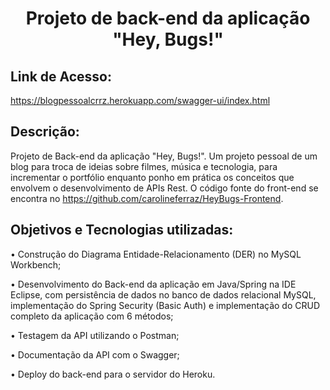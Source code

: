 <h1 align="center"> Projeto de back-end da aplicação "Hey, Bugs!" </h1>



<h2>Link de Acesso: </h2>
<a href="https://blogpessoalcrrz.herokuapp.com/swagger-ui/index.html">https://blogpessoalcrrz.herokuapp.com/swagger-ui/index.html</a>



<h2>Descrição:</h2>
Projeto de Back-end da aplicação "Hey, Bugs!". Um projeto pessoal de um blog para troca de ideias sobre filmes, música e tecnologia, para incrementar o portfólio enquanto ponho em prática os conceitos que envolvem o desenvolvimento de APIs Rest. O código fonte do front-end se encontra no <a href="https://github.com/carolineferraz/HeyBugs-Frontend">https://github.com/carolineferraz/HeyBugs-Frontend</a>.




<h2>Objetivos e Tecnologias utilizadas:</h2>
<p>• Construção do Diagrama Entidade-Relacionamento (DER) no MySQL Workbench;</p>
<p>• Desenvolvimento do Back-end da aplicação em Java/Spring na IDE Eclipse, com persistência de dados no banco de dados relacional MySQL, implementação do Spring Security (Basic Auth) e implementação do CRUD completo da aplicação com 6 métodos;</p> 
<p>• Testagem da API utilizando o Postman;</p> 
<p>• Documentação da API com o Swagger;</p> 
<p>• Deploy do back-end para o servidor do Heroku.</p> 


